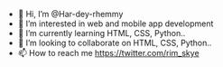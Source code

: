 - 👋 Hi, I’m @Har-dey-rhemmy
- 👀 I’m interested in web and mobile app development
- 🌱 I’m currently learning HTML, CSS, Python..
- 💞️ I’m looking to collaborate on HTML, CSS, Python..
- 📫 How to reach me https://twitter.com/rim_skye

<!---
Har-dey-rhemmy/Har-dey-rhemmy is a ✨ special ✨ repository because its `README.md` (this file) appears on your GitHub profile.
You can click the Preview link to take a look at your changes.
--->
